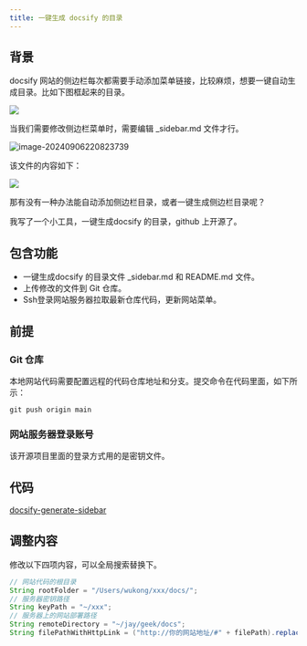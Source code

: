 ```yaml
---
title: 一键生成 docsify 的目录
---
```


## 背景

docsify 网站的侧边栏每次都需要手动添加菜单链接，比较麻烦，想要一键自动生成目录。比如下图框起来的目录。

![](http://cdn.jayh.club/uPic/image-20240906220729425uKA0ZB.png)

当我们需要修改侧边栏菜单时，需要编辑 _sidebar.md 文件才行。

![image-20240906220823739](http://cdn.jayh.club/uPic/image-20240906220823739AyE9ic.png)

该文件的内容如下：

![](http://cdn.jayh.club/uPic/image-20240906220931026yaVvFF.png)

那有没有一种办法能自动添加侧边栏目录，或者一键生成侧边栏目录呢？

我写了一个小工具，一键生成docsify 的目录，github 上开源了。

## 包含功能

- 一键生成docsify 的目录文件 _sidebar.md 和 README.md 文件。
- 上传修改的文件到 Git 仓库。
- Ssh登录网站服务器拉取最新仓库代码，更新网站菜单。

## 前提

### Git 仓库

本地网站代码需要配置远程的代码仓库地址和分支。提交命令在代码里面，如下所示：

``` SH
git push origin main
```

### 网站服务器登录账号

该开源项目里面的登录方式用的是密钥文件。

## 代码

[docsify-generate-sidebar](https://github.com/Jackson0714/docsify-generate-sidebar)

## 调整内容

修改以下四项内容，可以全局搜索替换下。

``` JAVA
// 网站代码的根目录
String rootFolder = "/Users/wukong/xxx/docs/";
// 服务器密钥路径
String keyPath = "~/xxx";
// 服务器上的网站部署路径
String remoteDirectory = "~/jay/geek/docs";
String filePathWithHttpLink = ("http://你的网站地址/#" + filePath).replace(".md", "");
```